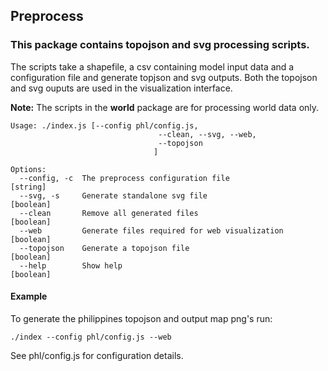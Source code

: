 ## Preprocess

### This package contains **topojson** and **svg** processing scripts.

The scripts take a shapefile, a csv containing model input data and a configuration file and generate topjson and svg outputs. Both the topojson and svg ouputs are used in the visualization interface.

**Note:** The scripts in the **world** package are for processing world data only.

```
Usage: ./index.js [--config phl/config.js,
                                 --clean, --svg, --web,
                                 --topojson
                                ]

Options:
  --config, -c  The preprocess configuration file               [string]
  --svg, -s     Generate standalone svg file                    [boolean]
  --clean       Remove all generated files                      [boolean]
  --web         Generate files required for web visualization   [boolean]
  --topojson    Generate a topojson file                        [boolean]
  --help        Show help                                       [boolean]
```
#### Example
To generate the philippines topojson and output map png's run:

```
./index --config phl/config.js --web
```
See phl/config.js for configuration details.
